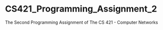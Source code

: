 # CS421_Programming_Assignment_2
The Second Programming Assignment of The CS 421 - Computer Networks
